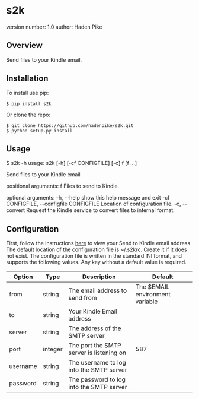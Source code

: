 s2k
===============================

version number: 1.0
author: Haden Pike

Overview
--------

Send files to your Kindle email.

Installation
------------

To install use pip:

    $ pip install s2k


Or clone the repo:

    $ git clone https://github.com/hadenpike/s2k.git
    $ python setup.py install

Usage
-----

$ s2k -h
usage: s2k [-h] [-cf CONFIGFILE] [-c] f [f ...]

Send files to your Kindle email

positional arguments:
  f                     Files to send to Kindle.

optional arguments:
  -h, --help            show this help message and exit
  -cf CONFIGFILE, --configfile CONFIGFILE
                        Location of configuration file.
  -c, --convert         Request the Kindle service to convert files to
                        internal format.

Configuration
-------------

First, follow the instructions [here](https://www.amazon.com/gp/help/customer/display.html?nodeId=201974220) to view your Send to Kindle email address. The default location of the configuration file is ~/.s2krc. Create it if it does not exist. The configuration file is written in the standard INI format, and supports the following values. Any key without a default value is required.

| Option | Type | Description | Default |
| ----- | ---- | ----------- | ------- |
| from | string | The email address to send from | The $EMAIL environment variable |
| to | string | Your Kindle Email address | |
| server | string | The address of the SMTP server | |
| port | integer | The port the SMTP server is listening on | 587 |
| username | string | The username to log into the SMTP server | |
| password | string | The password to log into the SMTP server | |

